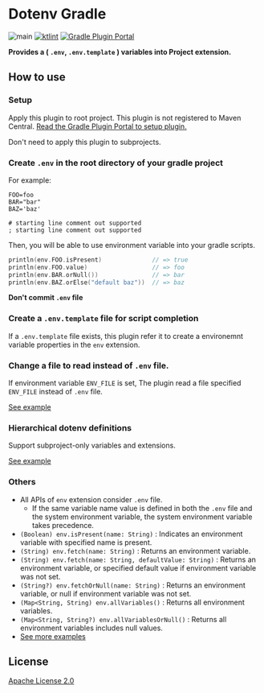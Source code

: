 # Dotenv Gradle

![main](https://github.com/uzzu/dotenv-gradle/workflows/main/badge.svg) [![ktlint](https://img.shields.io/badge/code%20style-%E2%9D%A4-FF4081.svg)](https://ktlint.github.io/)
[![Gradle Plugin Portal](https://img.shields.io/maven-metadata/v/https/plugins.gradle.org/m2/co/uzzu/dotenv/gradle/co.uzzu.dotenv.gradle.gradle.plugin/maven-metadata.xml.svg?colorB=007ec6&label=gradlePluginPortal)](https://plugins.gradle.org/plugin/co.uzzu.dotenv.gradle)

**Provides a ( `.env`, `.env.template` ) variables into Project extension.**

## How to use

### Setup

Apply this plugin to root project. This plugin is not registered to Maven Central.
[Read the Gradle Plugin Portal to setup plugin.](https://plugins.gradle.org/plugin/co.uzzu.dotenv.gradle)

Don't need to apply this plugin to subprojects.

### Create `.env` in the root directory of your gradle project

For example:

```dosini
FOO=foo
BAR="bar"
BAZ='baz'

# starting line comment out supported
; starting line comment out supported
```

Then, you will be able to use environment variable into your gradle scripts.

```Kotlin
println(env.FOO.isPresent)              // => true
println(env.FOO.value)                  // => foo
println(env.BAR.orNull())               // => bar
println(env.BAZ.orElse("default baz"))  // => baz
```

**Don't commit `.env` file**

### Create a `.env.template` file for script completion

If a `.env.template` file exists, this plugin refer it to create a environemnt variable properties in the `env`
extension.

### Change a file to read instead of `.env` file.

If environment variable `ENV_FILE` is set, The plugin read a file specified `ENV_FILE` instead of `.env` file.

[See example](/examples/change_file)

### Hierarchical dotenv definitions

Support subproject-only variables and extensions.

[See example](/examples/hierarchical_definitions)

### Others

- All APIs of `env` extension consider `.env` file.
  - If the same variable name value is defined in both the `.env` file and the system environment variable, the system
    environment variable takes precedence.
- `(Boolean) env.isPresent(name: String)` : Indicates an environment variable with specified name is present.
- `(String) env.fetch(name: String)` : Returns an environment variable.
- `(String) env.fetch(name: String, defaultValue: String)` : Returns an environment variable, or specified default value
  if environment variable was not set.
- `(String?) env.fetchOrNull(name: String)` : Returns an environment variable, or null if environment variable was not
  set.
- `(Map<String, String) env.allVariables()` : Returns all environment variables.
- `(Map<String, String?) env.allVariablesOrNull()` : Returns all environment variables includes null values.
- [See more examples](/examples)

## License

[Apache License 2.0](/LICENSE.txt)


